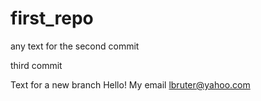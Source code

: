 # first_repo
any text for the second commit

third commit

Text for a new branch
Hello! My email lbruter@yahoo.com
